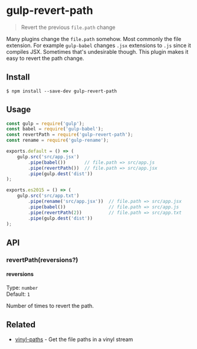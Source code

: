 # gulp-revert-path

> Revert the previous `file.path` change

Many plugins change the `file.path` somehow. Most commonly the file extension. For example `gulp-babel` changes `.jsx` extensions to `.js` since it compiles JSX. Sometimes that's undesirable though. This plugin makes it easy to revert the path change.


## Install

```
$ npm install --save-dev gulp-revert-path
```


## Usage

```js
const gulp = require('gulp');
const babel = require('gulp-babel');
const revertPath = require('gulp-revert-path');
const rename = require('gulp-rename');

exports.default = () => (
	gulp.src('src/app.jsx')
		.pipe(babel())       // file.path => src/app.js
		.pipe(revertPath())  // file.path => src/app.jsx
		.pipe(gulp.dest('dist'))
);

exports.es2015 = () => (
	gulp.src('src/app.txt')
		.pipe(rename('src/app.jsx'))  // file.path => src/app.jsx
		.pipe(babel())                // file.path => src/app.js
		.pipe(revertPath(2))          // file.path => src/app.txt
		.pipe(gulp.dest('dist'))
);
```


## API

### revertPath(reversions?)

#### reversions

Type: `number`<br>
Default: `1`

Number of times to revert the path.


## Related

- [vinyl-paths](https://github.com/sindresorhus/vinyl-paths) - Get the file paths in a vinyl stream
